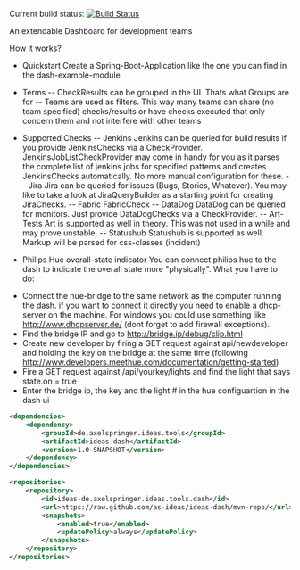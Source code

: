 Current build status: [![Build Status](https://travis-ci.org/as-ideas/ideas-dash.svg?branch=master)](https://travis-ci.org/as-ideas/ideas-dash)

An extendable Dashboard for development teams

How it works?

- Quickstart
Create a Spring-Boot-Application like the one you can find in the dash-example-module

- Terms
-- CheckResults can be grouped in the UI. Thats what Groups are for
-- Teams are used as filters. This way many teams can share (no team specified) checks/results or have checks executed that only concern them and not interfere with other teams

- Supported Checks
-- Jenkins
Jenkins can be queried for build results if you provide JenkinsChecks via a CheckProvider. JenkinsJobListCheckProvider may come in handy for you as it parses the complete list of jenkins jobs for specified patterns and creates JenkinsChecks automatically.
No more manual configuration for these.
-- Jira
Jira can be queried for issues (Bugs, Stories, Whatever). You may like to take a look at JiraQueryBuilder as a starting point for creating JiraChecks.
-- Fabric
FabricCheck
-- DataDog
DataDog can be queried for monitors. Just provide DataDogChecks via a CheckProvider.
-- Art-Tests
Art is supported as well in theory. This was not used in a while and may prove unstable.
-- Statushub
Statushub is supported as well. Markup will be parsed for css-classes (incident)

- Philips Hue overall-state indicator
You can connect philips hue to the dash to indicate the overall state more "physically".
What you have to do:

* Connect the hue-bridge to the same network as the computer running the dash. if you want to connect it directly you need to enable a dhcp-server on the machine.
For windows you could use something like http://www.dhcpserver.de/ (dont forget to add firewall exceptions).
* Find the bridge IP and go to http://bridge.ip/debug/clip.html
* Create new developer by firing a GET request against api/newdeveloper and holding the key on the bridge at the same time (following http://www.developers.meethue.com/documentation/getting-started)
* Fire a GET request against /api/yourkey/lights and find the light that says state.on = true
* Enter the bridge ip, the key and the light # in the hue configuartion in the dash ui

```xml
<dependencies>
    <dependency>
        <groupId>de.axelspringer.ideas.tools</groupId>
        <artifactId>ideas-dash</artifactId>
        <version>1.0-SNAPSHOT</version>
    </dependency>
</dependencies>

<repositories>
    <repository>
        <id>ideas-de.axelspringer.ideas.tools.dash</id>
        <url>https://raw.github.com/as-ideas/ideas-dash/mvn-repo/</url>
        <snapshots>
            <enabled>true</enabled>
            <updatePolicy>always</updatePolicy>
        </snapshots>
    </repository>
</repositories>
```
